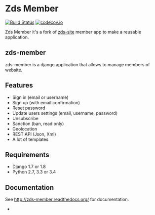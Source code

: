 # Zds Member

[![Build Status](https://travis-ci.org/firm1/zds-member.svg?branch=master)](https://travis-ci.org/firm1/zds-member)
[![codecov.io](https://codecov.io/github/firm1/zds-member/coverage.svg?branch=master)](https://codecov.io/github/firm1/zds-member?branch=master)

Zds Member it's a fork of [zds-site](https://github.com/zestedesavoir/zds-site) member app to make a reusable application.

## zds-member

zds-member is a django application that allows to manage members of website.

## Features

- Sign in (email or username)
- Sign up (with email confirmation)
- Reset password
- Update users settings (email, username, password)
- Unsubscribe
- Sanction (ban, read only)
- Geolocation
- REST API (Json, Xml)
- A lot of templates

## Requirements

- Django 1.7 or 1.8
- Python 2.7, 3.3 or 3.4

## Documentation

See http://zds-member.readthedocs.org/ for documentation.


- 
